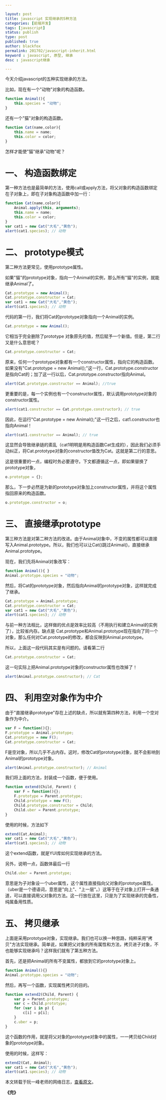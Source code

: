 ```yaml
---

layout: post
title: javascript 实现继承的5种方法
categories: [前端开发]
tags: [javascript]
status: publish
type: post
published: true
author: blackfox
permalink: 201702/javascript-inherit.html
keyword : javascript, 原型, 继承
desc : javascript继承

---
```


今天介绍javascript的五种实现继承的方法。

比如，现在有一个"动物"对象的构造函数。

```javascript
function Animal(){
	this.species = "动物";
}
```

还有一个"猫"对象的构造函数。

```javascript
function Cat(name,color){
	this.name = name;
	this.color = color;
}
```

怎样才能使"猫"继承"动物"呢？

一、 构造函数绑定
======

第一种方法也是最简单的方法，使用call或apply方法，将父对象的构造函数绑定在子对象上，即在子对象构造函数中加一行：

```javascript
function Cat(name,color){
	Animal.apply(this, arguments);
	this.name = name;
	this.color = color;
}
var cat1 = new Cat("大毛","黄色");
alert(cat1.species); // 动物
```

二、 prototype模式
=======
第二种方法更常见，使用prototype属性。

如果"猫"的prototype对象，指向一个Animal的实例，那么所有"猫"的实例，就能继承Animal了。

```javascript
Cat.prototype = new Animal();
Cat.prototype.constructor = Cat;
var cat1 = new Cat("大毛","黄色");
alert(cat1.species); // 动物
```

代码的第一行，我们将Cat的prototype对象指向一个Animal的实例。

```javascript
Cat.prototype = new Animal();
```

它相当于完全删除了prototype
对象原先的值，然后赋予一个新值。但是，第二行又是什么意思呢？

```javascript
Cat.prototype.constructor = Cat;
```

原来，任何一个prototype对象都有一个constructor属性，指向它的构造函数。如果没有"Cat.prototype
= new
Animal();"这一行，Cat.prototype.constructor是指向Cat的；加了这一行以后，Cat.prototype.constructor指向Animal。

```javascript
alert(Cat.prototype.constructor == Animal); //true
```

更重要的是，每一个实例也有一个constructor属性，默认调用prototype对象的constructor属性。

```javascript
alert(cat1.constructor == Cat.prototype.constructor); // true
```

因此，在运行"Cat.prototype = new Animal();"这一行之后，cat1.constructor也指向Animal！

```javascript
alert(cat1.constructor == Animal); // true
```

这显然会导致继承链的紊乱（cat1明明是用构造函数Cat生成的），因此我们必须手动纠正，将Cat.prototype对象的constructor值改为Cat。这就是第二行的意思。

这是很重要的一点，编程时务必要遵守。下文都遵循这一点，即如果替换了prototype对象，

```javascript
o.prototype = {};
```

那么，下一步必然是为新的prototype对象加上constructor属性，并将这个属性指回原来的构造函数。

```javascript
o.prototype.constructor = o;
```

三、 直接继承prototype
=========

第三种方法是对第二种方法的改进。由于Animal对象中，不变的属性都可以直接写入Animal.prototype。所以，我们也可以让Cat()跳过Animal()，直接继承Animal.prototype。

现在，我们先将Animal对象改写：

```javascript
function Animal(){ }
Animal.prototype.species = "动物";
```

然后，将Cat的prototype对象，然后指向Animal的prototype对象，这样就完成了继承。


```javascript
Cat.prototype = Animal.prototype;
Cat.prototype.constructor = Cat;
var cat1 = new Cat("大毛","黄色");
alert(cat1.species); // 动物
```

与前一种方法相比，这样做的优点是效率比较高（不用执行和建立Animal的实例了），比较省内存。缺点是
Cat.prototype和Animal.prototype现在指向了同一个对象，那么任何对Cat.prototype的修改，都会反映到Animal.prototype。

所以，上面这一段代码其实是有问题的。请看第二行

```javascript
Cat.prototype.constructor = Cat;
```

这一句实际上把Animal.prototype对象的constructor属性也改掉了！

```javascript
alert(Animal.prototype.constructor); // Cat
```

四、 利用空对象作为中介
=======

由于"直接继承prototype"存在上述的缺点，所以就有第四种方法，利用一个空对象作为中介。

```javascript
var F = function(){};
F.prototype = Animal.prototype;
Cat.prototype = new F();
Cat.prototype.constructor = Cat;
```

F是空对象，所以几乎不占内存。这时，修改Cat的prototype对象，就不会影响到Animal的prototype对象。

```javascript
alert(Animal.prototype.constructor); // Animal
```

我们将上面的方法，封装成一个函数，便于使用。

```javascript
function extend(Child, Parent) {
	var F = function(){};
	F.prototype = Parent.prototype;
	Child.prototype = new F();
	Child.prototype.constructor = Child;
	Child.uber = Parent.prototype;
}
```

使用的时候，方法如下

```javascript
extend(Cat,Animal);
var cat1 = new Cat("大毛","黄色");
alert(cat1.species); // 动物
```

这个extend函数，就是YUI库如何实现继承的方法。

另外，说明一点，函数体最后一行

```javascript
Child.uber = Parent.prototype;
```

意思是为子对象设一个uber属性，这个属性直接指向父对象的prototype属性。（uber是一个德语词，意思是"向上"、"上一层"。）这等于在子对象上打开一条通道，可以直接调用父对象的方法。这一行放在这里，只是为了实现继承的完备性，纯属备用性质。

五、 拷贝继承
=======

上面是采用prototype对象，实现继承。我们也可以换一种思路，纯粹采用"拷贝"方法实现继承。简单说，如果把父对象的所有属性和方法，拷贝进子对象，不也能够实现继承吗？这样我们就有了第五种方法。

首先，还是把Animal的所有不变属性，都放到它的prototype对象上。

```javascript
function Animal(){}
Animal.prototype.species = "动物";
```

然后，再写一个函数，实现属性拷贝的目的。

```javascript
function extend2(Child, Parent) {
	var p = Parent.prototype;
	var c = Child.prototype;
	for (var i in p) {
		c[i] = p[i];
	}
	c.uber = p;
}
```

这个函数的作用，就是将父对象的prototype对象中的属性，一一拷贝给Child对象的prototype对象。

使用的时候，这样写：

```javascript
extend2(Cat, Animal);
var cat1 = new Cat("大毛","黄色");
alert(cat1.species); // 动物
```

本文转载于阮一峰老师的网络日志，<a
href="http://www.ruanyifeng.com/blog/2010/05/object-oriented_javascript_inheritance.html">查看原文</a>。

<strong>《完》</strong>
